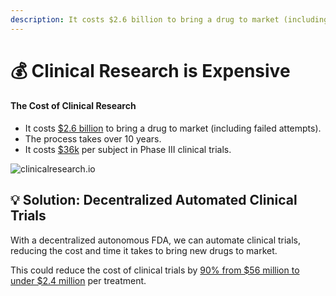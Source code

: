 ```yaml
---
description: It costs $2.6 billion to bring a drug to market (including failed attempts).
---
```


# 💰 Clinical Research is Expensive

#### The Cost of Clinical Research

* It costs [$2.6 billion](https://www.semanticscholar.org/paper/Innovation-in-the-pharmaceutical-industry%3A-New-of-DiMasi-Grabowski/3275f31c072ac11c6ca7a5260bd535720f07df41) to bring a drug to market (including failed attempts).
* The process takes over 10 years.
* It costs [$36k](https://www.clinicalleader.com/doc/getting-a-handle-on-clinical-trial-costs-0001) per subject in Phase III clinical trials.


![clinicalresearch.io](https://static.crowdsourcingcures.org/dfda/assets/cost-of-clinical-trials.png)


## 💡 Solution: Decentralized Automated Clinical Trials

With a decentralized autonomous FDA, we can automate clinical trials, reducing the cost and time it takes to bring new drugs to market.

This could reduce the cost of clinical trials by [90% from $56 million to under $2.4 million](../cost-savings-from-decentralized-clinical-trials.md) per treatment.

